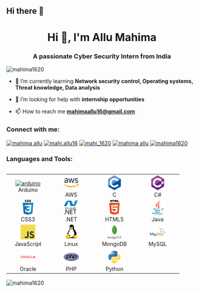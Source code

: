 ## Hi there 👋

<!--
**Mahima1620/Mahima1620** is a ✨ _special_ ✨ repository because its `README.md` (this file) appears on your GitHub profile.

Here are some ideas to get you started:

- 🔭 I’m currently working on ...
- 🌱 I’m currently learning ...
- 👯 I’m looking to collaborate on ...
- 🤔 I’m looking for help with ...
- 💬 Ask me about ...
- 📫 How to reach me: ...
- 😄 Pronouns: ...
- ⚡ Fun fact: ...
-->
<h1 align="center">Hi 👋, I'm Allu Mahima</h1>
<h3 align="center">A passionate Cyber Security Intern from India</h3>

<p align="left"> 
  <img src="https://komarev.com/ghpvc/?username=mahima1620&label=Profile%20views&color=0e75b6&style=flat" alt="mahima1620" /> 
</p>

- 🌱 I’m currently learning **Network security control, Operating systems, Threat knowledge, Data analysis**

- 🤝 I’m looking for help with **internship opportunities**

- 📫 How to reach me **mahimaallu16@gmail.com**

<h3 align="left">Connect with me:</h3>
<p align="left">
  <a href="https://linkedin.com/in/mahima allu" target="blank"><img align="center" src="https://raw.githubusercontent.com/rahuldkjain/github-profile-readme-generator/master/src/images/icons/Social/linked-in-alt.svg" alt="mahima allu" height="30" width="40" /></a>
  <a href="https://instagram.com/mahi.allu16" target="blank"><img align="center" src="https://raw.githubusercontent.com/rahuldkjain/github-profile-readme-generator/master/src/images/icons/Social/instagram.svg" alt="mahi.allu16" height="30" width="40" /></a>
  <a href="https://www.codechef.com/users/mahi_1620" target="blank"><img align="center" src="https://cdn.jsdelivr.net/npm/simple-icons@3.1.0/icons/codechef.svg" alt="mahi_1620" height="30" width="40" /></a>
  <a href="https://www.hackerrank.com/mahima allu" target="blank"><img align="center" src="https://raw.githubusercontent.com/rahuldkjain/github-profile-readme-generator/master/src/images/icons/Social/hackerrank.svg" alt="mahima allu" height="30" width="40" /></a>
  <a href="https://www.leetcode.com/mahima1620" target="blank"><img align="center" src="https://raw.githubusercontent.com/rahuldkjain/github-profile-readme-generator/master/src/images/icons/Social/leet-code.svg" alt="mahima1620" height="30" width="40" /></a>
</p>

<h3 align="left">Languages and Tools:</h3>

<table align="left">
  <tr>
    <td align="center" width="100px">
      <a href="https://www.arduino.cc/" target="_blank" rel="noreferrer"> 
        <img src="https://cdn.worldvectorlogo.com/logos/arduino-1.svg" alt="arduino" width="40" height="40"/> 
      </a><br>Arduino
    </td>
    <td align="center" width="100px">
      <a href="https://aws.amazon.com" target="_blank" rel="noreferrer"> 
        <img src="https://raw.githubusercontent.com/devicons/devicon/master/icons/amazonwebservices/amazonwebservices-original-wordmark.svg" alt="aws" width="40" height="40"/> 
      </a><br>AWS
    </td>
    <td align="center" width="100px">
      <a href="https://www.cprogramming.com/" target="_blank" rel="noreferrer"> 
        <img src="https://raw.githubusercontent.com/devicons/devicon/master/icons/c/c-original.svg" alt="c" width="40" height="40"/> 
      </a><br>C
    </td>
    <td align="center" width="100px">
      <a href="https://www.w3schools.com/cs/" target="_blank" rel="noreferrer"> 
        <img src="https://raw.githubusercontent.com/devicons/devicon/master/icons/csharp/csharp-original.svg" alt="csharp" width="40" height="40"/> 
      </a><br>C#
    </td>
  </tr>
  <tr>
    <td align="center" width="100px">
      <a href="https://www.w3schools.com/css/" target="_blank" rel="noreferrer"> 
        <img src="https://raw.githubusercontent.com/devicons/devicon/master/icons/css3/css3-original-wordmark.svg" alt="css3" width="40" height="40"/> 
      </a><br>CSS3
    </td>
    <td align="center" width="100px">
      <a href="https://dotnet.microsoft.com/" target="_blank" rel="noreferrer"> 
        <img src="https://raw.githubusercontent.com/devicons/devicon/master/icons/dot-net/dot-net-original-wordmark.svg" alt="dotnet" width="40" height="40"/> 
      </a><br>.NET
    </td>
    <td align="center" width="100px">
      <a href="https://www.w3.org/html/" target="_blank" rel="noreferrer"> 
        <img src="https://raw.githubusercontent.com/devicons/devicon/master/icons/html5/html5-original-wordmark.svg" alt="html5" width="40" height="40"/> 
      </a><br>HTML5
    </td>
    <td align="center" width="100px">
      <a href="https://www.java.com" target="_blank" rel="noreferrer"> 
        <img src="https://raw.githubusercontent.com/devicons/devicon/master/icons/java/java-original.svg" alt="java" width="40" height="40"/> 
      </a><br>Java
    </td>
  </tr>
  <tr>
    <td align="center" width="100px">
      <a href="https://developer.mozilla.org/en-US/docs/Web/JavaScript" target="_blank" rel="noreferrer"> 
        <img src="https://raw.githubusercontent.com/devicons/devicon/master/icons/javascript/javascript-original.svg" alt="javascript" width="40" height="40"/> 
      </a><br>JavaScript
    </td>
    <td align="center" width="100px">
      <a href="https://www.linux.org/" target="_blank" rel="noreferrer"> 
        <img src="https://raw.githubusercontent.com/devicons/devicon/master/icons/linux/linux-original.svg" alt="linux" width="40" height="40"/> 
      </a><br>Linux
    </td>
    <td align="center" width="100px">
      <a href="https://www.mongodb.com/" target="_blank" rel="noreferrer"> 
        <img src="https://raw.githubusercontent.com/devicons/devicon/master/icons/mongodb/mongodb-original-wordmark.svg" alt="mongodb" width="40" height="40"/> 
      </a><br>MongoDB
    </td>
    <td align="center" width="100px">
      <a href="https://www.mysql.com/" target="_blank" rel="noreferrer"> 
        <img src="https://raw.githubusercontent.com/devicons/devicon/master/icons/mysql/mysql-original-wordmark.svg" alt="mysql" width="40" height="40"/> 
      </a><br>MySQL
    </td>
  </tr>
  <tr>
    <td align="center" width="100px">
      <a href="https://www.oracle.com/" target="_blank" rel="noreferrer"> 
        <img src="https://raw.githubusercontent.com/devicons/devicon/master/icons/oracle/oracle-original.svg" alt="oracle" width="40" height="40"/> 
      </a><br>Oracle
    </td>
    <td align="center" width="100px">
      <a href="https://www.php.net" target="_blank" rel="noreferrer"> 
        <img src="https://raw.githubusercontent.com/devicons/devicon/master/icons/php/php-original.svg" alt="php" width="40" height="40"/> 
      </a><br>PHP
    </td>
    <td align="center" width="100px">
      <a href="https://www.python.org" target="_blank" rel="noreferrer"> 
        <img src="https://raw.githubusercontent.com/devicons/devicon/master/icons/python/python-original.svg" alt="python" width="40" height="40"/> 
      </a><br>Python
    </td>
  </tr>
</table>

<p><img align="center" src="https://github-readme-stats.vercel.app/api/top-langs?username=mahima1620&show_icons=true&locale=en&layout=compact" alt="mahima1620" /></p>

